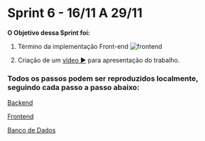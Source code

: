 # Sprint 6 - 16/11 A 29/11

**O Objetivo dessa Sprint foi:**

1. Término da implementação Front-end 
![frontend](images/frontend.gif)

2. Criação de um [vídeo :arrow_forward:](https://youtu.be/EUWd7r37p4s) para apresentação do trabalho.


### **Todos os passos podem ser reproduzidos localmente, seguindo cada passo a passo abaixo:**

[Backend](https://github.com/RodrigoMarcelin/safe_share/tree/master/backend)

[Frontend](https://github.com/RodrigoMarcelin/safe_share/tree/master/frontend)

[Banco de Dados](https://github.com/RodrigoMarcelin/safe_share/tree/master/bd)
